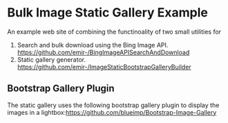 Bulk Image Static Gallery Example
=============================
An example web site of combining the functinoality of two small utilities for

1. Search and bulk download using the Bing Image API. https://github.com/emir-/BingImageAPISearchAndDownload
2. Static gallery generator. https://github.com/emir-/ImageStaticBootstrapGalleryBuilder

Bootstrap Gallery Plugin
--
The static gallery uses the following bootstrap gallery plugin to display the images in a lightbox:https://github.com/blueimp/Bootstrap-Image-Gallery 

